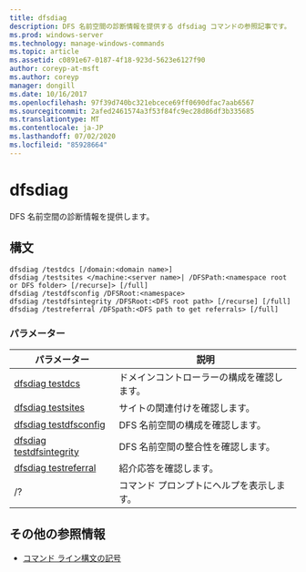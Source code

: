 ```yaml
---
title: dfsdiag
description: DFS 名前空間の診断情報を提供する dfsdiag コマンドの参照記事です。
ms.prod: windows-server
ms.technology: manage-windows-commands
ms.topic: article
ms.assetid: c0891e67-0187-4f18-923d-5623e6127f90
author: coreyp-at-msft
ms.author: coreyp
manager: dongill
ms.date: 10/16/2017
ms.openlocfilehash: 97f39d740bc321ebcece69ff0690dfac7aab6567
ms.sourcegitcommit: 2afed2461574a3f53f84fc9ec28d86df3b335685
ms.translationtype: MT
ms.contentlocale: ja-JP
ms.lasthandoff: 07/02/2020
ms.locfileid: "85928664"
---
```

# <a name="dfsdiag"></a>dfsdiag

DFS 名前空間の診断情報を提供します。

## <a name="syntax"></a>構文

```
dfsdiag /testdcs [/domain:<domain name>]
dfsdiag /testsites </machine:<server name>| /DFSPath:<namespace root or DFS folder> [/recurse]> [/full]
dfsdiag /testdfsconfig /DFSRoot:<namespace>
dfsdiag /testdfsintegrity /DFSRoot:<DFS root path> [/recurse] [/full]
dfsdiag /testreferral /DFSpath:<DFS path to get referrals> [/full]
```

### <a name="parameters"></a>パラメーター

| パラメーター | 説明 |
| --------- | ----------- |
| [dfsdiag testdcs](dfsdiag-testdcs.md) | ドメインコントローラーの構成を確認します。 |
| [dfsdiag testsites](dfsdiag-testsites.md) | サイトの関連付けを確認します。 |
| [dfsdiag testdfsconfig](dfsdiag-testdfsconfig.md) | DFS 名前空間の構成を確認します。 |
| [dfsdiag testdfsintegrity](dfsdiag-testdfsintegrity.md) | DFS 名前空間の整合性を確認します。 |
| [dfsdiag testreferral](dfsdiag-testreferral.md) | 紹介応答を確認します。 |
| /? | コマンド プロンプトにヘルプを表示します。 |

## <a name="additional-references"></a>その他の参照情報

- [コマンド ライン構文の記号](command-line-syntax-key.md)

